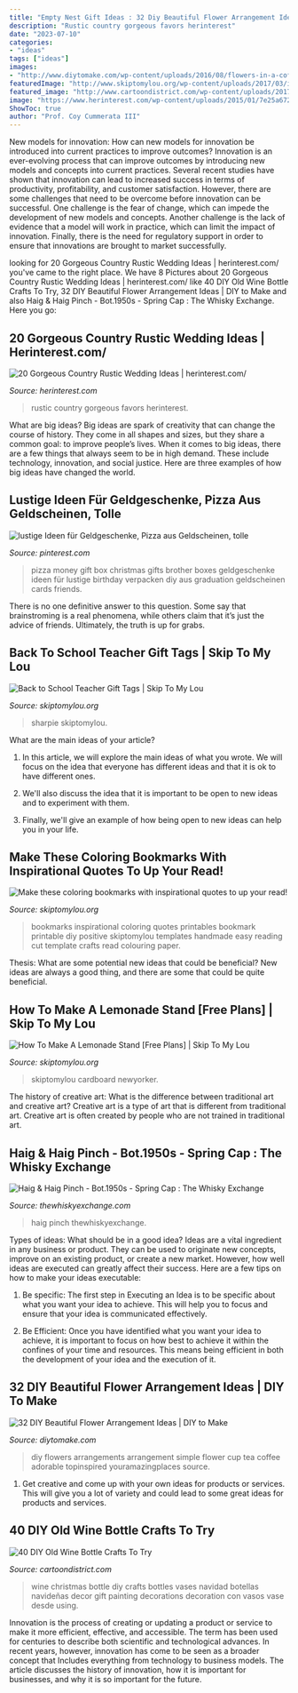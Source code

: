 ```yaml
---
title: "Empty Nest Gift Ideas : 32 Diy Beautiful Flower Arrangement Ideas"
description: "Rustic country gorgeous favors herinterest"
date: "2023-07-10"
categories:
- "ideas"
tags: ["ideas"]
images:
- "http://www.diytomake.com/wp-content/uploads/2016/08/flowers-in-a-coffee-cup.jpg"
featuredImage: "http://www.skiptomylou.org/wp-content/uploads/2017/03/inspirational-coloring-bookmarks.jpg"
featured_image: "http://www.cartoondistrict.com/wp-content/uploads/2017/12/DIY-Old-Wine-Bottle-Crafts28.jpg"
image: "https://www.herinterest.com/wp-content/uploads/2015/01/7e25a67226d02a42fa272ee1d9017031.jpg"
ShowToc: true
author: "Prof. Coy Cummerata III"
---
```



New models for innovation: How can new models for innovation be introduced into current practices to improve outcomes?
Innovation is an ever-evolving process that can improve outcomes by introducing new models and concepts into current practices. Several recent studies have shown that innovation can lead to increased success in terms of productivity, profitability, and customer satisfaction. However, there are some challenges that need to be overcome before innovation can be successful. One challenge is the fear of change, which can impede the development of new models and concepts. Another challenge is the lack of evidence that a model will work in practice, which can limit the impact of innovation. Finally, there is the need for regulatory support in order to ensure that innovations are brought to market successfully.

	

		
looking for 20 Gorgeous Country Rustic Wedding Ideas | herinterest.com/ you've came to the right place. We have 8 Pictures about 20 Gorgeous Country Rustic Wedding Ideas | herinterest.com/ like 40 DIY Old Wine Bottle Crafts To Try, 32 DIY Beautiful Flower Arrangement Ideas | DIY to Make and also Haig &amp; Haig Pinch - Bot.1950s - Spring Cap : The Whisky Exchange. Here you go:
		
    
## 20 Gorgeous Country Rustic Wedding Ideas | Herinterest.com/

<img loading=lazy src="https://www.herinterest.com/wp-content/uploads/2015/01/7e25a67226d02a42fa272ee1d9017031.jpg" onerror="this.onerror=null;this.src='https://tse4.mm.bing.net/th?id=OIP.nzwyiEb7pvMw6h4nu8IfqgHaLH&amp;pid=15.1';" alt="20 Gorgeous Country Rustic Wedding Ideas | herinterest.com/">

_Source: herinterest.com_

>rustic country gorgeous favors herinterest. 

	

What are big ideas?
Big ideas are spark of creativity that can change the course of history. They come in all shapes and sizes, but they share a common goal: to improve people’s lives. When it comes to big ideas, there are a few things that always seem to be in high demand. These include technology, innovation, and social justice. Here are three examples of how big ideas have changed the world.

    
## Lustige Ideen Für Geldgeschenke, Pizza Aus Geldscheinen, Tolle

<img loading=lazy src="https://i.pinimg.com/736x/be/ba/04/beba041f274c35f3c483d281969883af.jpg" onerror="this.onerror=null;this.src='https://tse1.mm.bing.net/th?id=OIP.QGqO0Jzw4yKzgzt9uz3oTgHaNK&amp;pid=15.1';" alt="lustige Ideen für Geldgeschenke, Pizza aus Geldscheinen, tolle">

_Source: pinterest.com_

>pizza money gift box christmas gifts brother boxes geldgeschenke ideen für lustige birthday verpacken diy aus graduation geldscheinen cards friends. 

	

There is no one definitive answer to this question. Some say that brainstroming is a real phenomena, while others claim that it’s just the advice of friends. Ultimately, the truth is up for grabs.

    
## Back To School Teacher Gift Tags | Skip To My Lou

<img loading=lazy src="http://www.skiptomylou.org/wp-content/uploads/2015/08/sharpie-marker-teacher-gift-1.jpg" onerror="this.onerror=null;this.src='https://tse4.mm.bing.net/th?id=OIP._ifbbpwNg3jfp5PvoOgmygHaLH&amp;pid=15.1';" alt="Back to School Teacher Gift Tags | Skip To My Lou">

_Source: skiptomylou.org_

>sharpie skiptomylou. 

	

What are the main ideas of your article?
1. In this article, we will explore the main ideas of what you wrote. We will focus on the idea that everyone has different ideas and that it is ok to have different ones.
2. We'll also discuss the idea that it is important to be open to new ideas and to experiment with them.

3. Finally, we'll give an example of how being open to new ideas can help you in your life.

    
## Make These Coloring Bookmarks With Inspirational Quotes To Up Your Read!

<img loading=lazy src="http://www.skiptomylou.org/wp-content/uploads/2017/03/inspirational-coloring-bookmarks.jpg" onerror="this.onerror=null;this.src='https://tse3.mm.bing.net/th?id=OIP.ATRA0pUlGh11jT8CqGBAFwHaLH&amp;pid=15.1';" alt="Make these coloring bookmarks with inspirational quotes to up your read!">

_Source: skiptomylou.org_

>bookmarks inspirational coloring quotes printables bookmark printable diy positive skiptomylou templates handmade easy reading cut template crafts read colouring paper. 

	

Thesis: What are some potential new ideas that could be beneficial?
New ideas are always a good thing, and there are some that could be quite beneficial.

    
## How To Make A Lemonade Stand [Free Plans] | Skip To My Lou

<img loading=lazy src="https://www.skiptomylou.org/wp-content/uploads/2013/05/How-to-build-your-own-lemonade-stand-1.jpg" onerror="this.onerror=null;this.src='https://tse2.mm.bing.net/th?id=OIP.cpcegUw8therI3eQmhPFHAHaK6&amp;pid=15.1';" alt="How To Make A Lemonade Stand [Free Plans] | Skip To My Lou">

_Source: skiptomylou.org_

>skiptomylou cardboard newyorker. 

	

The history of creative art: What is the difference between traditional art and creative art?
Creative art is a type of art that is different from traditional art. Creative art is often created by people who are not trained in traditional art.

    
## Haig &amp; Haig Pinch - Bot.1950s - Spring Cap : The Whisky Exchange

<img loading=lazy src="https://img.thewhiskyexchange.com/540/blend_pin6.jpg" onerror="this.onerror=null;this.src='https://tse1.mm.bing.net/th?id=OIP.tJ271MyXrG5PGAbnB4HAagHaJ4&amp;pid=15.1';" alt="Haig &amp; Haig Pinch - Bot.1950s - Spring Cap : The Whisky Exchange">

_Source: thewhiskyexchange.com_

>haig pinch thewhiskyexchange. 

	

Types of ideas: What should be in a good idea?
Ideas are a vital ingredient in any business or product. They can be used to originate new concepts, improve on an existing product, or create a new market. However, how well ideas are executed can greatly affect their success. Here are a few tips on how to make your ideas executable:
1. Be specific: The first step in Executing an Idea is to be specific about what you want your idea to achieve. This will help you to focus and ensure that your idea is communicated effectively.

2. Be Efficient: Once you have identified what you want your idea to achieve, it is important to focus on how best to achieve it within the confines of your time and resources. This means being efficient in both the development of your idea and the execution of it.


    
## 32 DIY Beautiful Flower Arrangement Ideas | DIY To Make

<img loading=lazy src="http://www.diytomake.com/wp-content/uploads/2016/08/flowers-in-a-coffee-cup.jpg" onerror="this.onerror=null;this.src='https://tse2.mm.bing.net/th?id=OIP.-_JPj47qbZUXpQgFQfL-fgHaLH&amp;pid=15.1';" alt="32 DIY Beautiful Flower Arrangement Ideas | DIY to Make">

_Source: diytomake.com_

>diy flowers arrangements arrangement simple flower cup tea coffee adorable topinspired youramazingplaces source. 

	

1. Get creative and come up with your own ideas for products or services. This will give you a lot of variety and could lead to some great ideas for products and services.

    
## 40 DIY Old Wine Bottle Crafts To Try

<img loading=lazy src="http://www.cartoondistrict.com/wp-content/uploads/2017/12/DIY-Old-Wine-Bottle-Crafts28.jpg" onerror="this.onerror=null;this.src='https://tse4.mm.bing.net/th?id=OIP.kPbLsidjbIsNI6OiIjUzAwHaJ4&amp;pid=15.1';" alt="40 DIY Old Wine Bottle Crafts To Try">

_Source: cartoondistrict.com_

>wine christmas bottle diy crafts bottles vases navidad botellas navideñas decor gift painting decorations decoration con vasos vase desde using. 

	

Innovation is the process of creating or updating a product or service to make it more efficient, effective, and accessible. The term has been used for centuries to describe both scientific and technological advances. In recent years, however, innovation has come to be seen as a broader concept that Includes everything from technology to business models. The article discusses the history of innovation, how it is important for businesses, and why it is so important for the future.

